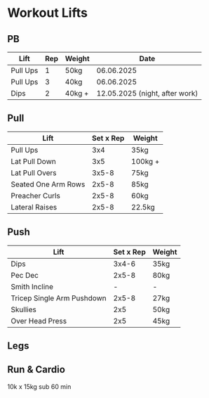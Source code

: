 # Workout Lifts

## PB
| Lift | Rep | Weight | Date
|-------|-----|------|--------|
| Pull Ups | 1 | 50kg | 06.06.2025
| Pull Ups | 3 | 40kg | 06.06.2025
| Dips | 2 | 40kg + | 12.05.2025 (night, after work)


## Pull

| Lift | Set x Rep | Weight |
|-------|-----|---------|
| Pull Ups | 3x4 | 35kg |
| Lat Pull Down | 3x5 | 100kg + |
| Lat Pull Overs | 3x5-8 | 75kg |
| Seated One Arm Rows | 2x5-8 | 85kg |
| Preacher Curls | 2x5-8 | 60kg |
| Lateral Raises | 2x5-8 | 22.5kg |

## Push

| Lift | Set x Rep | Weight |
|-------|-----|---------|
| Dips | 3x4-6 | 35kg |
| Pec Dec | 2x5-8 | 80kg |
| Smith Incline | - | - |
| Tricep Single Arm Pushdown | 2x5-8 | 27kg |
| Skullies | 2x5 | 50kg |
| Over Head Press | 2x5 | 45kg |


## Legs



## Run & Cardio

10k x 15kg sub 60 min
